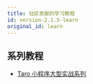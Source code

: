 ```yaml
---
title: 社区贡献的学习教程
id: version-2.1.5-learn
original_id: learn
---
```


## 系列教程

- [Taro 小程序大型实战系列](https://mp.weixin.qq.com/mp/homepage?__biz=MzA5NTcxOTcyMg==&hid=2&sn=0a87f540e1c09afae1db4d1f9add979c&scene=1&devicetype=android-29&version=27000d37&lang=zh_CN&nettype=WIFI&ascene=7&session_us=gh_99d83437df31&wx_header=1)